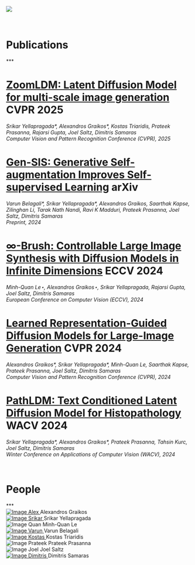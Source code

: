 <div class="container-auto">
    <div class="overflow-scroll text-center">
        <img class="img-card" src="./img/histodiff-social-card-light.png"/>
    </div>
</div>

<br/>
<br/>

<h1 class="text-center">Publications</h1>
***

<br/>

<div class="container text-left">

# [ZoomLDM: Latent Diffusion Model for multi-scale image generation](./docs/publications/zoomldm) <span class="badge text-bg-primary">CVPR 2025</span>
  _Srikar Yellapragada*, Alexandros Graikos*, Kostas Triaridis, Prateek Prasanna, Rajarsi Gupta, Joel Saltz, Dimitris Samaras \
  Computer Vision and Pattern Recognition Conference (CVPR), 2025_
  <br />

# [Gen-SIS: Generative Self-augmentation Improves Self-supervised Learning](./docs/publications/gensis) <span class="badge text-bg-danger">arXiv</span>
  _Varun Belagali*, Srikar Yellapragada*, Alexandros Graikos, Saarthak Kapse, Zilinghan Li, Tarak Nath Nandi, Ravi K Madduri, Prateek Prasanna, Joel Saltz, Dimitris Samaras \
  Preprint, 2024_
  <br />

# [∞-Brush: Controllable Large Image Synthesis with Diffusion Models in Infinite Dimensions](./docs/publications/infty_brush) <span class="badge text-bg-warning">ECCV 2024</span>
  _Minh-Quan Le⋆, Alexandros Graikos⋆, Srikar Yellapragada, Rajarsi Gupta, Joel Saltz, Dimitris Samaras \
  European Conference on Computer Vision (ECCV), 2024_
  <br />

# [Learned Representation-Guided Diffusion Models for Large-Image Generation](./docs/publications/large_image) <span class="badge text-bg-primary">CVPR 2024</span>
  _Alexandros Graikos*, Srikar Yellapragada*, Minh-Quan Le, Saarthak Kapse, Prateek Prasanna, Joel Saltz, Dimitris Samaras \
  Computer Vision and Pattern Recognition Conference (CVPR), 2024_
  <br />

# [PathLDM: Text Conditioned Latent Diffusion Model for Histopathology](./docs/publications/pathldm) <span class="badge text-bg-info">WACV 2024</span>
  _Srikar Yellapragada*, Alexandros Graikos*, Prateek Prasanna, Tahsin Kurc, Joel Saltz, Dimitris Samaras \
  Winter Conference on Applications of Computer Vision (WACV), 2024_

</div>

<br/>

<h1 class="text-center">People</h1>
***

<div class="container text-center">
  <div class="row">
    <div class="col">
      <a href="https://alexgraikos.github.io" target="_blank">
        <img src="./img/people/alex.jpg" alt="Image Alex" class="circle"></img>
      </a>
        Alexandros Graikos
    </div>
    <div class="col">
      <a href="https://srikarym.github.io" target="_blank">
        <img src="./img/people/srikar.jpg" alt="Image Srikar" class="circle"></img>
      </a>
      Srikar Yellapragada
    </div>
    <div class="col">
      <img src="./img/people/quan.jpg" alt="Image Quan" class="circle"></img>
      Minh-Quan Le
    </div>
    <div class="col">
      <a href="https://varunbelagali98.github.io" target="_blank">
        <img src="./img/people/varun.jpg" alt="Image Varun" class="circle"></img>
      </a>
      Varun Belagali
    </div>
    <div class="col">
      <a href="https://kostino.github.io/" target="_blank">
        <img src="./img/people/kostas.jpg" alt="Image Kostas" class="circle"></img>
      </a>
      Kostas Triaridis
    </div>
  </div>
  <div class="row">
    <div class="col">
      <img src="./img/people/prateek.jpg" alt="Image Prateek" class="circle"></img>
      Prateek Prasanna
    </div>
    <div class="col">
      <img src="./img/people/joel.jpg" alt="Image Joel" class="circle"></img>
      Joel Saltz
    </div>
    <div class="col">
      <a href="https://www3.cs.stonybrook.edu/~samaras/" target="_blank">
        <img src="./img/people/dim6cr.jpg" alt="Image Dimitris" class="circle"></img>
      </a>
      Dimitris Samaras
    </div>
  </div>
</div>

